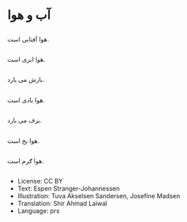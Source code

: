 # آب و هوا

##
هوا آفتابی است.

##
هوا ابری است.

##
بارش می بارد.

##
هوا بادی است.

##
برف می بارد.

##
هوا يخ است.

##
هوا ګرم است.

##
* License: CC BY
* Text: Espen Stranger-Johannessen
* Illustration: Tuva Akselsen Sandersen, Josefine Madsen
* Translation: Shir Ahmad Laiwal
* Language: prs
